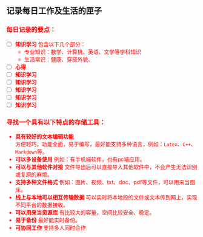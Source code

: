## 记录每日工作及生活的匣子
### <font color = red>每日记录的要点：
- [ ] **知识学习**
包含以下几个部分：
  *  专业知识：数学、计算机、英语、文学等学科知识
  *  生活常识：健康、穿搭外貌、
- [ ] **心得**
- [ ] **知识学习**
- [ ] **知识学习**
- [ ] **知识学习**
- [ ] **知识学习**
- [ ] **知识学习**

### <font color = red>寻找一个具有以下特点的存储工具：
* **具有较好的文本编辑功能**  
方便轻巧，功能全面，易于编写，最好能支持多种语言，例如：`Latex`、`C++`、`Markdown`等。
* **可以多设备使用**
例如：有手机端软件，也有pc端应用。
* **可以与其他软件对接**
文件导出后可以直接导入其他软件中，不会产生无法识别或复原的麻烦。
* **支持多种文件格式**
例如：图片、视频、txt、doc、pdf等文件，可以用来当图床。
* **线上与本地可以相互传输数据**
可以实时将本地段的文件或文本传到网上，实现不同平台的数据接收。
* **可以用来当资源库**
有比较大的容量，空间比较安全、稳定。
* **易于备份**
最好能实时备份。
* **可协同工作**
支持多人同时合作


<!--stackedit_data:
eyJoaXN0b3J5IjpbLTExMDYzNDI1ODksLTE3OTY4MTk3MTJdfQ
==
-->
